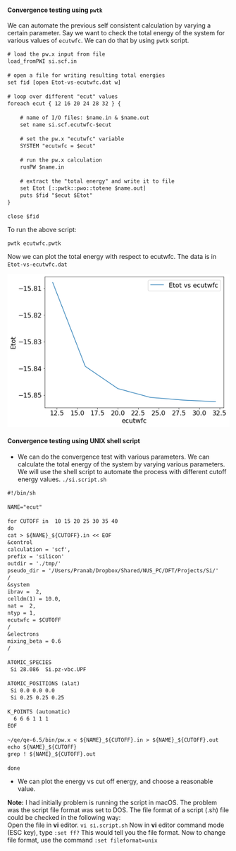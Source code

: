 #### Convergence testing using `pwtk` 

We can automate the previous self consistent calculation by varying a certain parameter. Say we want to check the total energy of the system for various values of `ecutwfc`. We can do that by using `pwtk` script. 
``` 
# load the pw.x input from file
load_fromPWI si.scf.in

# open a file for writing resulting total energies
set fid [open Etot-vs-ecutwfc.dat w]

# loop over different "ecut" values
foreach ecut { 12 16 20 24 28 32 } {

    # name of I/O files: $name.in & $name.out
    set name si.scf.ecutwfc-$ecut

    # set the pw.x "ecutwfc" variable
    SYSTEM "ecutwfc = $ecut"

    # run the pw.x calculation
    runPW $name.in

    # extract the "total energy" and write it to file
    set Etot [::pwtk::pwo::totene $name.out]
    puts $fid "$ecut $Etot"
} 

close $fid
``` 

To run the above script: 
```
pwtk ecutwfc.pwtk
```

Now we can plot the total energy with respect to ecutwfc. The data is in `Etot-vs-ecutwfc.dat` 

![Etot-vs-ecutwfc](../img/Etot-vs-ecutwfc.png) 

#### Convergence testing using UNIX shell script 
+ We can do the convergence test with various parameters. We can calculate the total energy of the system by varying various parameters. We will use the shell script to automate the process with different cutoff energy values. `./si.script.sh`
```
#!/bin/sh

NAME="ecut"

for CUTOFF in  10 15 20 25 30 35 40
do
cat > ${NAME}_${CUTOFF}.in << EOF
&control
calculation = 'scf',
prefix = 'silicon'
outdir = './tmp/'
pseudo_dir = '/Users/Pranab/Dropbox/Shared/NUS_PC/DFT/Projects/Si/'
/
&system
ibrav =  2,
celldm(1) = 10.0,
nat =  2,
ntyp = 1,
ecutwfc = $CUTOFF
/
&electrons
mixing_beta = 0.6
/

ATOMIC_SPECIES
 Si 28.086  Si.pz-vbc.UPF

ATOMIC_POSITIONS (alat)
 Si 0.0 0.0 0.0
 Si 0.25 0.25 0.25

K_POINTS (automatic)
  6 6 6 1 1 1
EOF

~/qe/qe-6.5/bin/pw.x < ${NAME}_${CUTOFF}.in > ${NAME}_${CUTOFF}.out
echo ${NAME}_${CUTOFF}
grep ! ${NAME}_${CUTOFF}.out

done
``` 

+ We can plot the energy vs cut off energy, and choose a reasonable value. 

**Note:** I had initially problem is running the script in macOS. The problem was the script file format was set to DOS. The file format of a script (.sh) file could be checked in the following way:  
Open the file in **vi** editor. `vi si.script.sh` Now in **vi** editor command mode (ESC key), type `:set ff?` This would tell you the file format. Now to change file format, use the  command `:set fileformat=unix`
